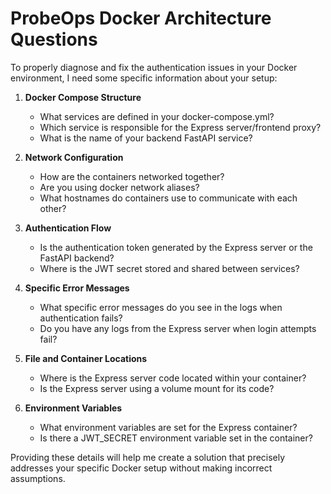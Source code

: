# ProbeOps Docker Architecture Questions

To properly diagnose and fix the authentication issues in your Docker environment, I need some specific information about your setup:

1. **Docker Compose Structure**
   - What services are defined in your docker-compose.yml?
   - Which service is responsible for the Express server/frontend proxy?
   - What is the name of your backend FastAPI service?

2. **Network Configuration**
   - How are the containers networked together?
   - Are you using docker network aliases?
   - What hostnames do containers use to communicate with each other?

3. **Authentication Flow**
   - Is the authentication token generated by the Express server or the FastAPI backend?
   - Where is the JWT secret stored and shared between services?

4. **Specific Error Messages**
   - What specific error messages do you see in the logs when authentication fails?
   - Do you have any logs from the Express server when login attempts fail?

5. **File and Container Locations**
   - Where is the Express server code located within your container?
   - Is the Express server using a volume mount for its code?

6. **Environment Variables**
   - What environment variables are set for the Express container?
   - Is there a JWT_SECRET environment variable set in the container?

Providing these details will help me create a solution that precisely addresses your specific Docker setup without making incorrect assumptions.